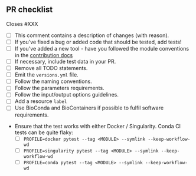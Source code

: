 <!-- markdownlint-disable -->

## PR checklist

Closes #XXX <!-- If this PR fixes an issue, please link it here! -->

- [ ] This comment contains a description of changes (with reason).
- [ ] If you've fixed a bug or added code that should be tested, add tests!
- [ ] If you've added a new tool - have you followed the module conventions in the [contribution docs](https://github.com/nf-core/modules/tree/master/.github/CONTRIBUTING.md)
- [ ] If necessary, include test data in your PR.
- [ ] Remove all TODO statements.
- [ ] Emit the `versions.yml` file.
- [ ] Follow the naming conventions.
- [ ] Follow the parameters requirements.
- [ ] Follow the input/output options guidelines.
- [ ] Add a resource `label`
- [ ] Use BioConda and BioContainers if possible to fulfil software requirements.
- Ensure that the test works with either Docker / Singularity. Conda CI tests can be quite flaky:
  - [ ] `PROFILE=docker pytest --tag <MODULE> --symlink --keep-workflow-wd`
  - [ ] `PROFILE=singularity pytest --tag <MODULE> --symlink --keep-workflow-wd`
  - [ ] `PROFILE=conda pytest --tag <MODULE> --symlink --keep-workflow-wd`
